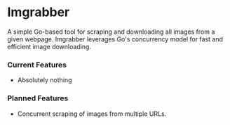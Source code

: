 # Imgrabber
A simple Go-based tool for scraping and downloading all images from a given webpage. Imgrabber leverages Go's concurrency model for fast and efficient image downloading.  

### Current Features
 - Absolutely nothing
### Planned Features
 - Concurrent scraping of images from multiple URLs.
